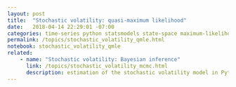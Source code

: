 ```yaml
---
layout: post
title:  "Stochastic volatility: quasi-maximum likelihood"
date:   2018-04-14 22:29:01 -07:00
categories: time-series python statsmodels state-space maximum-likelihood quasi-maximum-likelihood stochastic-volatility
permalink: /topics/stochastic_volatility_qmle.html
notebook: stochastic_volatility_qmle
related:
    - name: "Stochastic volatility: Bayesian inference"
      link: /topics/stochastic_volatility_mcmc.html
      description: estimation of the stochastic volatility model in Python using a Bayesian Markov chain monte carlo approach.
---
```

